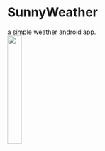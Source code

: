 # SunnyWeather
a simple weather android app.  
<img src="https://github.com/wuyinghao1/SunnyWeather/blob/master/Screenshot_20200721-222030.jpg" width="25%" height="25%"/>
